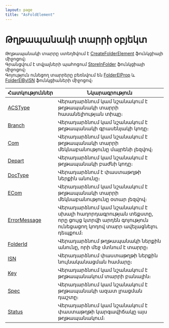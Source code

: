 ```yaml
---
layout: page
title: "AsFoldElement"
---
```


# Թղթապանակի տարրի օբյեկտ


Թղթապանակի տարրը ստեղծվում է [CreateFolderElement](Functions/DocumentsCirculation/CreateFolderElement.html) ֆունկցիայի միջոցով։  
Գրանցվում է տվյալների պահոցում [StoreInFolder](ASDOC/StoreInFolder.md) ֆունկցիայի միջոցով։  
Գոյություն ունեցող տարրերը բեռնվում են [FolderElProp](Functions/DocumentsCirculation/FolderElProp.html) և [FolderElByISN](Functions/DocumentsCirculation/FolderElByISN.html) ֆունկցիաների միջոցով։ 


| Հատկություններ | Նկարագրություն |
|--|--|
| [ACSType](AsFoldElement/ACSType.md) | Վերադարձնում կամ նշանակում է թղթապանակի տարրի հասանելիության տիպը։ |
| [Branch](AsFoldElement/Branch.md) | Վերադարձնում կամ նշանակում է թղթապանակի գրասենյակի կոդը։ |
| [Com](AsFoldElement/Com.md) | Վերադարձնում կամ նշանակում է թղթապանակի տարրի մեկնաբանությունը մայրենի լեզվով։ |
| [Depart](AsFoldElement/Depart.md) | Վերադարձնում կամ նշանակում է թղթապանակի բաժնի կոդը։ |
| [DocType](AsFoldElement/DocType.md) | Վերադարձնում է փաստաթղթի ներքին անունը։ |
| [ECom](AsFoldElement/ECom.md) | Վերադարձնում կամ նշանակում է թղթապանակի տարրի մեկնաբանությունը օտար լեզվով։ |
| [ErrorMessage](AsFoldElement/ErrorMessage.md) | Վերադարձնում կամ նշանակում է սխալի հաղորդագրության տեքստը, որը ցույց կտրվի արդեն գոյություն ունեցացող կոդով տարր ավելացնելու դեպքում։ |
| [FolderId](AsFoldElement/FolderId.md) | Վերադարձնում թղթապանակի ներքին անունը, որի մեջ մտնում է տարրը։ |
| [ISN](AsFoldElement/ISN.md) | Վերադարձնում փաստաթղթի ներքին նույնականացման համարը։ |
| [Key](AsFoldElement/Key.md) | Վերադարձնում կամ նշանակում է թղթապանակում տարրի բանալին։ |
| [Spec](AsFoldElement/Spec.md) | Վերադարձնում կամ նշանակում է թղթապանակի ազատ լրացման դաշտը։ |
| [Status](AsFoldElement/Status.md) | Վերադարձնում կամ նշանակում է փաստաթղթի կարգավիճակը այս թղթապանակում։  |



